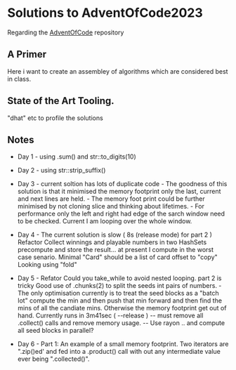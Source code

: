 # Solutions to AdventOfCode2023

Regarding the [AdventOfCode](https://adventofcode.com/) repository


## A Primer

Here i want to create an assembley of algorithms which are considered best in class.

##  State of the Art Tooling.

"dhat" etc to profile the solutions

## Notes

- Day  1 - using .sum() and str::to_digits(10)
- Day  2 - using str::strip_suffix()
- Day  3 - current soltion has lots of duplicate code
            - The goodness of this solution is that it minimised the memory footprint
              only the last, current and next lines are held.
            - The memory foot print could be further minimised by not cloning slice and
              thinking about lifetimes.
            - For performance only the left and right had edge of the sarch window need to
              be checked. Current I am looping over the whole window.
- Day   4 - The current solution is slow ( 8s (release mode) for part 2 )
              Refactor
                Collect winnings and playable numbers in two HashSets
                precompute and store the result... at present I compute in the
                worst case senario.
                Minimal "Card" should be a list of card offset to "copy"
                Looking using "fold"

- Day 5   -  Refator
              Could you take_while to avoid nested looping.
              part 2 is tricky
              Good use of .chunks(2) to split the seeds int pairs of numbers.
              - The only optimisation currently is to treat the seed blocks
              as a "batch lot" compute the min and then push that min forward and then find
              the mins of all the candiate mins. Otherwise the memory footprint get out of hand.
              Currently runs in 3m41sec ( --release )
               -- must remove all .collect() calls and remove memory usage.
               -- Use rayon .. and compute all seed blocks in parallel?

- Day 6   - Part 1:  An example of a small memory footprint.
            Two iterators are ".zip()ed' and fed into a .product() call with out any
            intermediate value ever being ".collected()".
